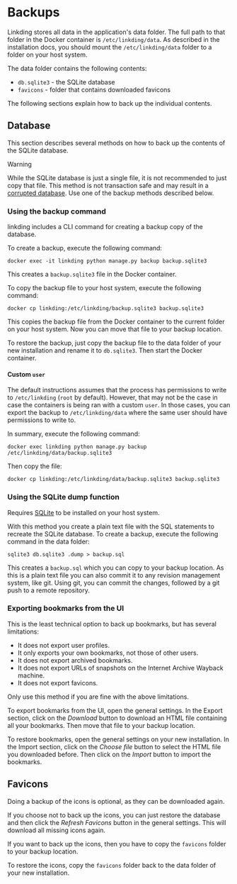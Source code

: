 # Backups

Linkding stores all data in the application's data folder.
The full path to that folder in the Docker container is `/etc/linkding/data`.
As described in the installation docs, you should mount the `/etc/linkding/data` folder to a folder on your host system.

The data folder contains the following contents:
- `db.sqlite3` - the SQLite database
- `favicons` - folder that contains downloaded favicons

The following sections explain how to back up the individual contents.

## Database

This section describes several methods on how to back up the contents of the SQLite database.

> [!WARNING]
> While the SQLite database is just a single file, it is not recommended to just copy that file.
> This method is not transaction safe and may result in a [corrupted database](https://www.sqlite.org/howtocorrupt.html).
> Use one of the backup methods described below.

### Using the backup command

linkding includes a CLI command for creating a backup copy of the database.

To create a backup, execute the following command:
```shell
docker exec -it linkding python manage.py backup backup.sqlite3
```
This creates a `backup.sqlite3` file in the Docker container.

To copy the backup file to your host system, execute the following command:
```shell
docker cp linkding:/etc/linkding/backup.sqlite3 backup.sqlite3
```
This copies the backup file from the Docker container to the current folder on your host system.
Now you can move that file to your backup location.

To restore the backup, just copy the backup file to the data folder of your new installation and rename it to `db.sqlite3`. Then start the Docker container.

#### Custom `user`

The default instructions assumes that the process has permissions to write to `/etc/linkding` (`root` by default). However, that may not be the case in case the containers is being ran with a custom `user`. In those cases, you can export the backup to  `/etc/linkding/data` where the same user should have permissions to write to.

In summary, execute the following command:
```shell
docker exec linkding python manage.py backup /etc/linkding/data/backup.sqlite3
```

Then copy the file:
```shell
docker cp linkding:/etc/linkding/data/backup.sqlite3 backup.sqlite3
```

### Using the SQLite dump function

Requires [SQLite](https://www.sqlite.org/index.html) to be installed on your host system.

With this method you create a plain text file with the SQL statements to recreate the SQLite database.
To create a backup, execute the following command in the data folder:
```shell
sqlite3 db.sqlite3 .dump > backup.sql
```
This creates a `backup.sql` which you can copy to your backup location.
As this is a plain text file you can also commit it to any revision management system, like git.
Using git, you can commit the changes, followed by a git push to a remote repository.

### Exporting bookmarks from the UI

This is the least technical option to back up bookmarks, but has several limitations:
- It does not export user profiles.
- It only exports your own bookmarks, not those of other users.
- It does not export archived bookmarks.
- It does not export URLs of snapshots on the Internet Archive Wayback machine.
- It does not export favicons.

Only use this method if you are fine with the above limitations.

To export bookmarks from the UI, open the general settings.
In the Export section, click on the *Download* button to download an HTML file containing all your bookmarks.
Then move that file to your backup location.

To restore bookmarks, open the general settings on your new installation.
In the Import section, click on the *Choose file* button to select the HTML file you downloaded before.
Then click on the *Import* button to import the bookmarks.

## Favicons

Doing a backup of the icons is optional, as they can be downloaded again.

If you choose not to back up the icons, you can just restore the database and then click the _Refresh Favicons_ button in the general settings.
This will download all missing icons again.

If you want to back up the icons, then you have to copy the `favicons` folder to your backup location.

To restore the icons, copy the `favicons` folder back to the data folder of your new installation.
